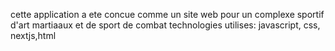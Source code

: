 cette application a ete concue comme un site web pour un complexe sportif d'art martiaaux et de sport de combat 
technologies utilises: javascript, css, nextjs,html
